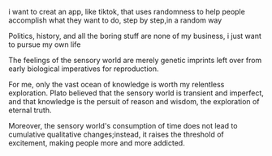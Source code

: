 

i want to creat an app, like tiktok, that uses randomness to help people accomplish what they want to do, step by step,in a random way

Politics, history, and all the boring stuff are none of my business, i just want to pursue my own life

The feelings of the sensory world are merely genetic imprints left over from early biological imperatives for reproduction.

For me, only the vast ocean of knowledge is worth my relentless exploration. Plato believed that the sensory world is transient and imperfect, and that knowledge is the persuit of reason and wisdom, the exploration of eternal truth.

Moreover, the sensory world's consumption of time does not lead to cumulative qualitative changes;instead, it raises the threshold of excitement, making people more and more addicted.












